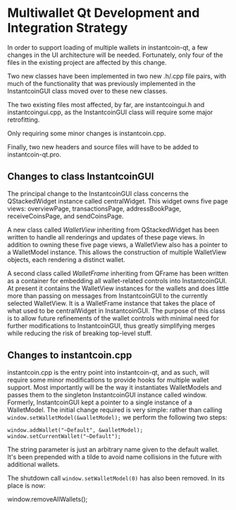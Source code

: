 Multiwallet Qt Development and Integration Strategy
===================================================

In order to support loading of multiple wallets in instantcoin-qt, a few changes in the UI architecture will be needed.
Fortunately, only four of the files in the existing project are affected by this change.

Two new classes have been implemented in two new .h/.cpp file pairs, with much of the functionality that was previously
implemented in the InstantcoinGUI class moved over to these new classes.

The two existing files most affected, by far, are instantcoingui.h and instantcoingui.cpp, as the InstantcoinGUI class will require
some major retrofitting.

Only requiring some minor changes is instantcoin.cpp.

Finally, two new headers and source files will have to be added to instantcoin-qt.pro.

Changes to class InstantcoinGUI
---------------------------
The principal change to the InstantcoinGUI class concerns the QStackedWidget instance called centralWidget.
This widget owns five page views: overviewPage, transactionsPage, addressBookPage, receiveCoinsPage, and sendCoinsPage.

A new class called *WalletView* inheriting from QStackedWidget has been written to handle all renderings and updates of
these page views. In addition to owning these five page views, a WalletView also has a pointer to a WalletModel instance.
This allows the construction of multiple WalletView objects, each rendering a distinct wallet.

A second class called *WalletFrame* inheriting from QFrame has been written as a container for embedding all wallet-related
controls into InstantcoinGUI. At present it contains the WalletView instances for the wallets and does little more than passing on messages
from InstantcoinGUI to the currently selected WalletView. It is a WalletFrame instance
that takes the place of what used to be centralWidget in InstantcoinGUI. The purpose of this class is to allow future
refinements of the wallet controls with minimal need for further modifications to InstantcoinGUI, thus greatly simplifying
merges while reducing the risk of breaking top-level stuff.

Changes to instantcoin.cpp
----------------------
instantcoin.cpp is the entry point into instantcoin-qt, and as such, will require some minor modifications to provide hooks for
multiple wallet support. Most importantly will be the way it instantiates WalletModels and passes them to the
singleton InstantcoinGUI instance called window. Formerly, InstantcoinGUI kept a pointer to a single instance of a WalletModel.
The initial change required is very simple: rather than calling `window.setWalletModel(&walletModel);` we perform the
following two steps:

	window.addWallet("~Default", &walletModel);
	window.setCurrentWallet("~Default");

The string parameter is just an arbitrary name given to the default wallet. It's been prepended with a tilde to avoid name collisions in the future with additional wallets.

The shutdown call `window.setWalletModel(0)` has also been removed. In its place is now:

window.removeAllWallets();

